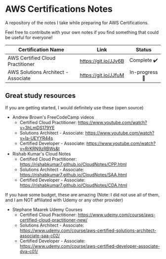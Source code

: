 # AWS Certifications Notes
A repository of the notes I take while preparing for AWS Certifications.

Feel free to contribute with your own notes if you find something that could be useful for everyone!

| Certification Name               	| Link 	| Status |
|----------------------------------|:------:|:-------:|
| AWS Certified Cloud Practitioner 	| https://git.io/JJv6B | Complete ✔️|
| AWS Solutions Architect - Associate | https://git.io/JJfuM | In-progress 🔨|

## Great study resources
If you are getting started, I would definitely use these (open source)
* Andrew Brown's FreeCodeCamp videos
  * Certified Cloud Practitioner: https://www.youtube.com/watch?v=3hLmDS179YE
  * Solutions Architect - Associate: https://www.youtube.com/watch?v=Ia-UEYYR44s
  * Certified Developer - Associate: https://www.youtube.com/watch?v=RrKRN9zRBWs&t
* Rishab Kumar's Cloud Notes
  * Certified Cloud Practitioner: https://rishabkumar7.github.io/CloudNotes/CPP.html
  * Solutions Architect - Associate: https://rishabkumar7.github.io/CloudNotes/SAA.html
  * Certified Developer - Associate: https://rishabkumar7.github.io/CloudNotes/CDA.html
 
If you have some budget, these are amazing (Note: I did not use all of them, and I am NOT affiliated with Udemy or any other provider)
* Stephane Maarek Udemy Courses
  * Certified Cloud Practitioner: https://www.udemy.com/course/aws-certified-cloud-practitioner-new/
  * Solutions Architect - Associate: https://www.udemy.com/course/aws-certified-solutions-architect-associate-saa-c02/
  * Certified Developer - Associate: https://www.udemy.com/course/aws-certified-developer-associate-dva-c01/
